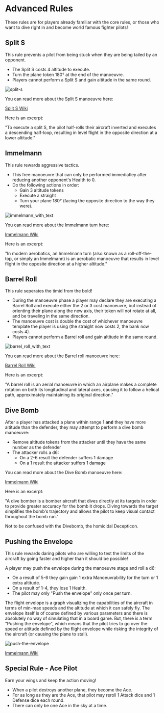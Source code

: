 # Advanced Rules

These rules are for players already familiar with the core rules, or those who want to dive right in and become world famous fighter pilots!

## Split S

This rule prevents a pilot from being stuck when they are being tailed by an opponent.

- The Split S costs 4 altitude to execute.
- Turn the plane token 180° at the end of the manoeuvre.
- Players cannot perform a Split S and gain altitude in the same round.

![split-s](https://user-images.githubusercontent.com/91621088/212528018-d6794ec1-d06e-4aab-9836-c2f4ba803637.png)

You can read more about the Split S manoeuvre here:

<a href="https://en.m.wikipedia.org/wiki/Split_S" target="_blank" class="button">Split S Wiki</a>

Here is an excerpt:

"To execute a split S, the pilot half-rolls their aircraft inverted and executes a descending half-loop, resulting in level flight in the opposite direction at a lower altitude."

## Immelmann

This rule rewards aggressive tactics.

- This free manoeuvre that can only be performed immediatley after reducing another opponent's Health to 0.
- Do the following actions in order:
  - Gain 3 altitude tokens
  - Execute a straight
  - Turn your plane 180° (facing the opposite direction to the way they were).

![immelmann_with_text](https://user-images.githubusercontent.com/91621088/168678053-855dd761-e99f-4563-ae60-34632d8bf2dd.png)

You can read more about the Immelmann turn here:

<a href="https://en.m.wikipedia.org/wiki/Immelmann_turn" target="_blank" class="button">Immelmann Wiki</a>

Here is an excerpt:

"In modern aerobatics, an Immelmann turn (also known as a roll-off-the-top, or simply an Immelmann) is an aerobatic manoeuvre that results in level flight in the opposite direction at a higher altitude."

## Barrel Roll

This rule seperates the timid from the bold!

- During the manoeuvre phase a player may declare they are executing a Barrel Roll and execute either the 2 or 3 cost manoeuvre, but instead of orienting their plane along the new axis, their token will not rotate at all, and be traveling in the same direction.
- The manoeuvre cost is double the cost of whichever manoeuvre template the player is using (the straight now costs 2, the bank now costs 4).
- Players cannot perform a Barrel roll and gain altitude in the same round.

![barrel_roll_with_text](https://user-images.githubusercontent.com/91621088/168678014-f78b079a-f44a-4a6c-b3c8-42ed09937de2.png)

You can read more about the Barrel roll manoeuvre here:

<a href="https://en.wikipedia.org/wiki/Barrel_roll" target="_blank" class="button">Barrel Roll Wiki</a>

Here is an excerpt:

"A barrel roll is an aerial manoeuvre in which an airplane makes a complete rotation on both its longitudinal and lateral axes, causing it to follow a helical path, approximately maintaining its original direction."

## Dive Bomb

After a player has attacked a plane within range 1 **and** they have more altitude than the defender, they may attempt to perform a dive bomb manoeuvre:

- Remove altitude tokens from the attacker until they have the same number as the defender
- The attacker rolls a d6:
  - On a 2-6 result the defender suffers 1 damage
  - On a 1 result the attacker suffers 1 damage

You can read more about the Dive Bomb manoeuvre here:

<a href="https://en.wikipedia.org/wiki/Dive_bomber" target="_blank" class="button">Immelmann Wiki</a>

Here is an excerpt:

"A dive bomber is a bomber aircraft that dives directly at its targets in order to provide greater accuracy for the bomb it drops. Diving towards the target simplifies the bomb's trajectory and allows the pilot to keep visual contact throughout the bomb run."

Not to be confused with the Divebomb, the homicidal Decepticon.

## Pushing the Envelope

This rule rewards daring pilots who are willing to test the limits of the aircraft by going faster and higher than it should be possible!

A player may push the envelope during the manoeuvre stage and roll a d6:

- On a result of 5-6 they gain gain 1 extra Manoeuvrability for the turn or 1 extra altitude.
- On a result of 1-4, they lose 1 Health.
- The pilot may only "Push the envelope" only once per turn.

The flight envelope is a graph visualizing the capabilities of the aircraft in terms of min-max speeds and the altitude at which it can safely fly. The envelope itself is of course defined by various parameters and there is absolutely no way of simulating that in a board game. But, there is a term "Pushing the envelope", which means that the pilot tries to go over the speed or altitude defined by the flight envelope while risking the integrity of the aircraft (or causing the plane to stall).

![push-the-envelope](https://github.com/Wollivan/SquadronLeader/assets/91621088/4d42ef50-5f53-49ea-a8af-8a6b4e74fe0a)

<a href="https://en.wikipedia.org/wiki/Flight_envelope#%22Pushing_the_envelope%22" target="_blank" class="button">Immelmann Wiki</a>

## Special Rule - Ace Pilot

Earn your wings and keep the action moving!

- When a pilot destroys another plane, they become the Ace.
- For as long as they are the Ace, that pilot may reroll 1 Attack dice and 1 Defense dice each round.
- There can only be one Ace in the sky at a time.
